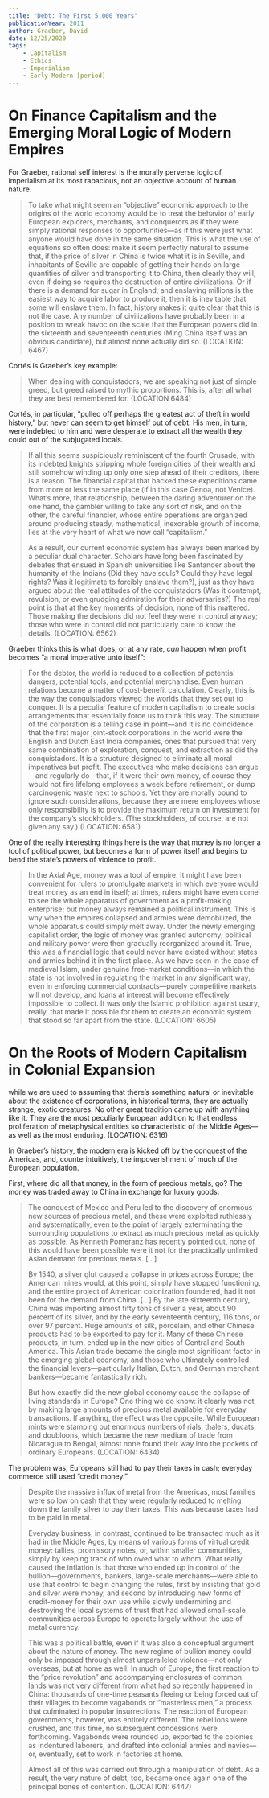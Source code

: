 ```yaml
---
title: "Debt: The First 5,000 Years"
publicationYear: 2011
author: Graeber, David
date: 12/25/2020
tags:
    - Capitalism
    - Ethics
    - Imperialism
    - Early Modern [period]
---
```


# On Finance Capitalism and the Emerging Moral Logic of Modern Empires

For Graeber, rational self interest is the morally perverse logic of imperialism at its most rapacious, not an objective account of human nature.

> To take what might seem an “objective” economic approach to the origins of the world economy would be to treat the behavior of early European explorers, merchants, and conquerors as if they were simply rational responses to opportunities—as if this were just what anyone would have done in the same situation. This is what the use of equations so often does: make it seem perfectly natural to assume that, if the price of silver in China is twice what it is in Seville, and inhabitants of Seville are capable of getting their hands on large quantities of silver and transporting it to China, then clearly they will, even if doing so requires the destruction of entire civilizations. Or if there is a demand for sugar in England, and enslaving millions is the easiest way to acquire labor to produce it, then it is inevitable that some will enslave them. In fact, history makes it quite clear that this is not the case. Any number of civilizations have probably been in a position to wreak havoc on the scale that the European powers did in the sixteenth and seventeenth centuries (Ming China itself was an obvious candidate), but almost none actually did so. (LOCATION: 6467)

Cortés is Graeber’s key example:

> When dealing with conquistadors, we are speaking not just of simple greed, but greed raised to mythic proportions. This is, after all what they are best remembered for. (LOCATION 6484)

Cortés, in particular, “pulled off perhaps the greatest act of theft in world history,” but never can seem to get himself out of debt. His men, in turn, were indebted to him and were desperate to extract all the wealth they could out of the subjugated locals.

> If all this seems suspiciously reminiscent of the fourth Crusade, with its indebted knights stripping whole foreign cities of their wealth and still somehow winding up only one step ahead of their creditors, there is a reason. The financial capital that backed these expeditions came from more or less the same place (if in this case Genoa, not Venice). What’s more, that relationship, between the daring adventurer on the one hand, the gambler willing to take any sort of risk, and on the other, the careful financier, whose entire operations are organized around producing steady, mathematical, inexorable growth of income, lies at the very heart of what we now call “capitalism.”
>
> As a result, our current economic system has always been marked by a peculiar dual character. Scholars have long been fascinated by debates that ensued in Spanish universities like Santander about the humanity of the Indians (Did they have souls? Could they have legal rights? Was it legitimate to forcibly enslave them?), just as they have argued about the real attitudes of the conquistadors (Was it contempt, revulsion, or even grudging admiration for their adversaries?) The real point is that at the key moments of decision, none of this mattered. Those making the decisions did not feel they were in control anyway; those who were in control did not particularly care to know the details. (LOCATION: 6562)

Graeber thinks this is what does, or at any rate, _can_ happen when profit becomes “a moral imperative unto itself”:

> For the debtor, the world is reduced to a collection of potential dangers, potential tools, and potential merchandise. Even human relations become a matter of cost-benefit calculation. Clearly, this is the way the conquistadors viewed the worlds that they set out to conquer. It is a peculiar feature of modern capitalism to create social arrangements that essentially force us to think this way. The structure of the corporation is a telling case in point—and it is no coincidence that the first major joint-stock corporations in the world were the English and Dutch East India companies, ones that pursued that very same combination of exploration, conquest, and extraction as did the conquistadors. It is a structure designed to eliminate all moral imperatives but profit. The executives who make decisions can argue—and regularly do—that, if it were their own money, of course they would not fire lifelong employees a week before retirement, or dump carcinogenic waste next to schools. Yet they are morally bound to ignore such considerations, because they are mere employees whose only responsibility is to provide the maximum return on investment for the company’s stockholders. (The stockholders, of course, are not given any say.) (LOCATION: 6581)

One of the really interesting things here is the way that money is no longer a tool of political power, but becomes a form of power itself and begins to bend the state’s powers of violence to profit.

> In the Axial Age, money was a tool of empire. It might have been convenient for rulers to promulgate markets in which everyone would treat money as an end in itself; at times, rulers might have even come to see the whole apparatus of government as a profit-making enterprise; but money always remained a political instrument. This is why when the empires collapsed and armies were demobilized, the whole apparatus could simply melt away. Under the newly emerging capitalist order, the logic of money was granted autonomy; political and military power were then gradually reorganized around it. True, this was a financial logic that could never have existed without states and armies behind it in the first place. As we have seen in the case of medieval Islam, under genuine free-market conditions—in which the state is not involved in regulating the market in any significant way, even in enforcing commercial contracts—purely competitive markets will not develop, and loans at interest will become effectively impossible to collect. It was only the Islamic prohibition against usury, really, that made it possible for them to create an economic system that stood so far apart from the state. (LOCATION: 6605)

# On the Roots of Modern Capitalism in Colonial Expansion

while we are used to assuming that there’s something natural or inevitable about the existence of corporations, in historical terms, they are actually strange, exotic creatures. No other great tradition came up with anything like it. They are the most peculiarly European addition to that endless proliferation of metaphysical entities so characteristic of the Middle Ages—as well as the most enduring. (LOCATION: 6316)

In Graeber’s history, the modern era is kicked off by the conquest of the Americas, and, counterintuitively, the impoverishment of much of the European population.

First, where did all that money, in the form of precious metals, go? The money was traded away to China in exchange for luxury goods:

> The conquest of Mexico and Peru led to the discovery of enormous new sources of precious metal, and these were exploited ruthlessly and systematically, even to the point of largely exterminating the surrounding populations to extract as much precious metal as quickly as possible. As Kenneth Pomeranz has recently pointed out, none of this would have been possible were it not for the practically unlimited Asian demand for precious metals. [...]
>
> By 1540, a silver glut caused a collapse in prices across Europe; the American mines would, at this point, simply have stopped functioning, and the entire project of American colonization foundered, had it not been for the demand from China. [...] By the late sixteenth century, China was importing almost fifty tons of silver a year, about 90 percent of its silver, and by the early seventeenth century, 116 tons, or over 97 percent. Huge amounts of silk, porcelain, and other Chinese products had to be exported to pay for it. Many of these Chinese products, in turn, ended up in the new cities of Central and South America. This Asian trade became the single most significant factor in the emerging global economy, and those who ultimately controlled the financial levers—particularly Italian, Dutch, and German merchant bankers—became fantastically rich.
>
> But how exactly did the new global economy cause the collapse of living standards in Europe? One thing we do know: it clearly was not by making large amounts of precious metal available for everyday transactions. If anything, the effect was the opposite. While European mints were stamping out enormous numbers of rials, thalers, ducats, and doubloons, which became the new medium of trade from Nicaragua to Bengal, almost none found their way into the pockets of ordinary Europeans. (LOCATION: 6434)

The problem was, Europeans still had to pay their taxes in cash; everyday commerce still used “credit money.”

> Despite the massive influx of metal from the Americas, most families were so low on cash that they were regularly reduced to melting down the family silver to pay their taxes. This was because taxes had to be paid in metal.
>
> Everyday business, in contrast, continued to be transacted much as it had in the Middle Ages, by means of various forms of virtual credit money: tallies, promissory notes, or, within smaller communities, simply by keeping track of who owed what to whom. What really caused the inflation is that those who ended up in control of the bullion—governments, bankers, large-scale merchants—were able to use that control to begin changing the rules, first by insisting that gold and silver were money, and second by introducing new forms of credit-money for their own use while slowly undermining and destroying the local systems of trust that had allowed small-scale communities across Europe to operate largely without the use of metal currency.
>
> This was a political battle, even if it was also a conceptual argument about the nature of money. The new regime of bullion money could only be imposed through almost unparalleled violence—not only overseas, but at home as well. In much of Europe, the first reaction to the “price revolution” and accompanying enclosures of common lands was not very different from what had so recently happened in China: thousands of one-time peasants fleeing or being forced out of their villages to become vagabonds or “masterless men,” a process that culminated in popular insurrections. The reaction of European governments, however, was entirely different. The rebellions were crushed, and this time, no subsequent concessions were forthcoming. Vagabonds were rounded up, exported to the colonies as indentured laborers, and drafted into colonial armies and navies—or, eventually, set to work in factories at home.
>
> Almost all of this was carried out through a manipulation of debt. As a result, the very nature of debt, too, became once again one of the principal bones of contention. (LOCATION: 6447)

